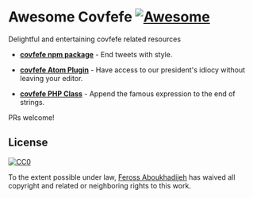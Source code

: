 # Awesome Covfefe [![Awesome](https://cdn.rawgit.com/sindresorhus/awesome/d7305f38d29fed78fa85652e3a63e154dd8e8829/media/badge.svg)](https://github.com/sindresorhus/awesome)
Delightful and entertaining covfefe related resources


- **[covfefe npm package](https://www.npmjs.com/package/covfefe)** - End tweets with style.

- **[covfefe Atom Plugin](https://atom.io/packages/covfefe)** - Have access to our president's idiocy without leaving your editor.

- **[covfefe PHP Class](https://github.com/denniskupec/covfefe)** - Append the famous expression to the end of strings.


PRs welcome!

## License

[![CC0](http://i.creativecommons.org/p/zero/1.0/88x31.png)](http://creativecommons.org/publicdomain/zero/1.0/)

To the extent possible under law, [Feross Aboukhadijeh](http://feross.org) has waived all copyright and related or neighboring rights to this work.

